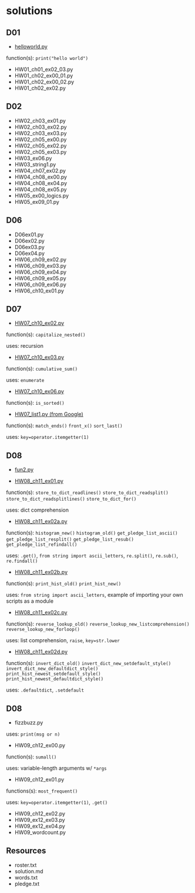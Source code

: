 # solutions

## D01
+ [helloworld.py](https://github.com/pbc-2016/solutions/blob/master/helloworld.py)

function(s):
`print("hello world")`

+ HW01_ch01_ex02_03.py
+ HW01_ch02_ex00_01.py
+ HW01_ch02_ex00_02.py
+ HW01_ch02_ex02.py

## D02
+ HW02_ch03_ex01.py
+ HW02_ch03_ex02.py
+ HW02_ch03_ex03.py
+ HW02_ch05_ex00.py
+ HW02_ch05_ex02.py
+ HW02_ch05_ex03.py
+ HW03_ex06.py
+ HW03_string1.py
+ HW04_ch07_ex02.py
+ HW04_ch08_ex00.py
+ HW04_ch08_ex04.py
+ HW04_ch08_ex05.py
+ HW05_ex00_logics.py
+ HW05_ex09_01.py

## D06
+ D06ex01.py
+ D06ex02.py
+ D06ex03.py
+ D06ex04.py
+ HW06_ch09_ex02.py
+ HW06_ch09_ex03.py
+ HW06_ch09_ex04.py
+ HW06_ch09_ex05.py
+ HW06_ch09_ex06.py
+ HW06_ch10_ex01.py

## D07
+ [HW07_ch10_ex02.py](https://github.com/pbc-2016/solutions/blob/master/HW07_ch10_ex02.py)

function(s):
`capitalize_nested()`

uses: recursion

+ [HW07_ch10_ex03.py](https://github.com/pbc-2016/solutions/blob/master/HW07_ch10_ex03.py)

function(s):
`cumulative_sum()`

uses: `enumerate`

+ [HW07_ch10_ex06.py](https://github.com/pbc-2016/solutions/blob/master/HW07_ch10_ex06.py)

function(s):
`is_sorted()`

+ [HW07_list1.py (from Google)](https://github.com/pbc-2016/solutions/blob/master/HW07_list1.py)

function(s): 
`match_ends()`
`front_x()`
`sort_last()`

uses: `key=operator.itemgetter(1)`

## D08

+ [fun2.py](https://github.com/pbc-2016/solutions/blob/master/fun2.py)

+ [HW08_ch11_ex01.py](https://github.com/pbc-2016/solutions/blob/master/HW08_ch11_ex01.py)

function(s):
`store_to_dict_readlines()`
`store_to_dict_readsplit()`
`store_to_dict_readsplitlines()`
`store_to_dict_for()`

uses: dict comprehension

+ [HW08_ch11_ex02a.py](https://github.com/pbc-2016/solutions/blob/master/HW08_ch11_ex02a.py)

function(s):
`histogram_new()`
`histogram_old()`
`get_pledge_list_ascii()`
`get_pledge_list_resplit()`
`get_pledge_list_resub()`
`get_pledge_list_refindall()`

uses: `.get()`, `from string import ascii_letters`, `re.split()`, `re.sub()`, `re.findall()`

+ [HW08_ch11_ex02b.py](https://github.com/pbc-2016/solutions/blob/master/HW08_ch11_ex02b.py)

function(s):
`print_hist_old()`
`print_hist_new()`

uses: `from string import ascii_letters`, example of importing your own scripts as a module

+ [HW08_ch11_ex02c.py](https://github.com/pbc-2016/solutions/blob/master/HW08_ch11_ex02c.py)

function(s):
`reverse_lookup_old()`
`reverse_lookup_new_listcomprehension()`
`reverse_lookup_new_forloop()`

uses: list comprehension, `raise`, `key=str.lower`

+ [HW08_ch11_ex02d.py](https://github.com/pbc-2016/solutions/blob/master/HW08_ch11_ex02d.py)

function(s):
`invert_dict_old()`
`invert_dict_new_setdefault_style()`
`invert_dict_new_defaultdict_style()`
`print_hist_newest_setdefault_style()`
`print_hist_newest_defaultdict_style()`

uses: `.defaultdict`, `.setdefault`

## D08
+ fizzbuzz.py

uses: `print(msg or n)`

+ HW09_ch12_ex00.py

function(s):
`sumall()`

uses: variable-length arguments w/ `*args`

+ HW09_ch12_ex01.py

functions(s):
`most_frequent()`

uses: `key=operator.itemgetter(1)`, `.get()`

+ HW09_ch12_ex02.py
+ HW09_ex12_ex03.py
+ HW09_ex12_ex04.py
+ HW09_wordcount.py


## Resources
+ roster.txt
+ solution.md
+ words.txt
+ pledge.txt
